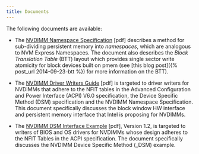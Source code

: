 ```yaml
---
title: Documents
---
```


The following documents are available:

* The [NVDIMM Namespace Specification](NVDIMM_Namespace_Spec.pdf) [pdf] describes
  a method for sub-dividing persistent memory into _namespaces_, which are
  analogous to NVM Express Namespaces.  The document also describes the
  _Block Translation Table_  (BTT) layout which provides single sector write atomicity
  for block devices built on pmem (see [this blog post]({% post_url 2014-09-23-btt %}) for
  more information on the BTT).

* The [NVDIMM Driver Writers Guide](NVDIMM_Driver_Writers_Guide.pdf) [pdf]
  is targeted to driver writers for NVDIMMs that adhere to the NFIT tables in the
  Advanced Configuration and Power Interface (ACPI) V6.0 specification,
  the Device Specific Method (DSM) specification and the NVDIMM Namespace Specification.
  This document specifically discusses the block window HW interface and persistent memory
  interface that Intel is proposing for NVDIMMs.

* The [NVDIMM DSM Interface Example](NVDIMM_DSM_Interface_Example-V1.2.pdf) [pdf], Version 1.2,
  is targeted to writers of BIOS and OS drivers for NVDIMMs whose design adheres to the
  NFIT Tables in the ACPI specification.  The document specifically discusses the
  NVDIMM Device Specific Method (_DSM) example.
